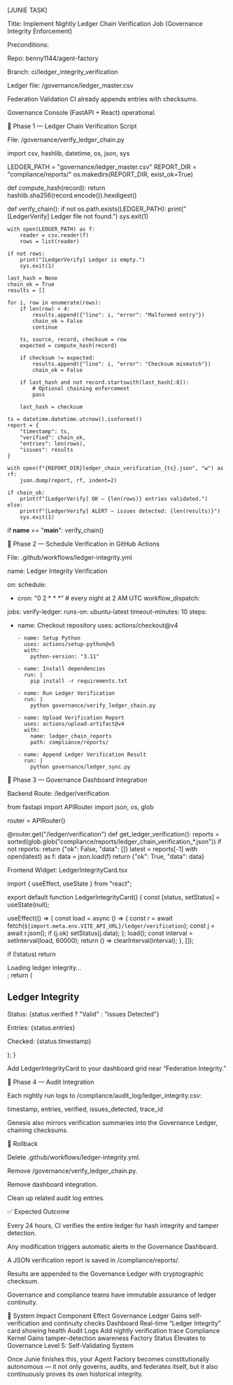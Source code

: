 [JUNIE TASK]

Title: Implement Nightly Ledger Chain Verification Job (Governance Integrity Enforcement)

Preconditions:

Repo: benny1144/agent-factory

Branch: ci/ledger_integrity_verification

Ledger file: /governance/ledger_master.csv

Federation Validation CI already appends entries with checksums.

Governance Console (FastAPI + React) operational.

🧩 Phase 1 — Ledger Chain Verification Script

File: /governance/verify_ledger_chain.py

import csv, hashlib, datetime, os, json, sys

LEDGER_PATH = "governance/ledger_master.csv"
REPORT_DIR = "compliance/reports/"
os.makedirs(REPORT_DIR, exist_ok=True)

def compute_hash(record):
return hashlib.sha256(record.encode()).hexdigest()

def verify_chain():
if not os.path.exists(LEDGER_PATH):
print("[LedgerVerify] Ledger file not found.")
sys.exit(1)

    with open(LEDGER_PATH) as f:
        reader = csv.reader(f)
        rows = list(reader)

    if not rows:
        print("[LedgerVerify] Ledger is empty.")
        sys.exit(1)

    last_hash = None
    chain_ok = True
    results = []

    for i, row in enumerate(rows):
        if len(row) < 4:
            results.append({"line": i, "error": "Malformed entry"})
            chain_ok = False
            continue

        ts, source, record, checksum = row
        expected = compute_hash(record)

        if checksum != expected:
            results.append({"line": i, "error": "Checksum mismatch"})
            chain_ok = False

        if last_hash and not record.startswith(last_hash[:8]):
            # Optional chaining enforcement
            pass

        last_hash = checksum

    ts = datetime.datetime.utcnow().isoformat()
    report = {
        "timestamp": ts,
        "verified": chain_ok,
        "entries": len(rows),
        "issues": results
    }

    with open(f"{REPORT_DIR}ledger_chain_verification_{ts}.json", "w") as rf:
        json.dump(report, rf, indent=2)

    if chain_ok:
        print(f"[LedgerVerify] OK — {len(rows)} entries validated.")
    else:
        print(f"[LedgerVerify] ALERT — issues detected: {len(results)}")
        sys.exit(1)

if __name__ == "__main__":
verify_chain()

🧩 Phase 2 — Schedule Verification in GitHub Actions

File: .github/workflows/ledger-integrity.yml

name: Ledger Integrity Verification

on:
schedule:
- cron: "0 2 * * *"  # every night at 2 AM UTC
workflow_dispatch:

jobs:
verify-ledger:
runs-on: ubuntu-latest
timeout-minutes: 10
steps:
- name: Checkout repository
uses: actions/checkout@v4

      - name: Setup Python
        uses: actions/setup-python@v5
        with:
          python-version: "3.11"

      - name: Install dependencies
        run: |
          pip install -r requirements.txt

      - name: Run Ledger Verification
        run: |
          python governance/verify_ledger_chain.py

      - name: Upload Verification Report
        uses: actions/upload-artifact@v4
        with:
          name: ledger_chain_reports
          path: compliance/reports/

      - name: Append Ledger Verification Result
        run: |
          python governance/ledger_sync.py

🧩 Phase 3 — Governance Dashboard Integration

Backend Route: /ledger/verification

from fastapi import APIRouter
import json, os, glob

router = APIRouter()

@router.get("/ledger/verification")
def get_ledger_verification():
reports = sorted(glob.glob("compliance/reports/ledger_chain_verification_*.json"))
if not reports:
return {"ok": False, "data": []}
latest = reports[-1]
with open(latest) as f:
data = json.load(f)
return {"ok": True, "data": data}


Frontend Widget: LedgerIntegrityCard.tsx

import { useEffect, useState } from "react";

export default function LedgerIntegrityCard() {
const [status, setStatus] = useState<any>(null);

useEffect(() => {
const load = async () => {
const r = await fetch(`${import.meta.env.VITE_API_URL}/ledger/verification`);
const j = await r.json();
if (j.ok) setStatus(j.data);
};
load();
const interval = setInterval(load, 60000);
return () => clearInterval(interval);
}, []);

if (!status) return <div>Loading ledger integrity...</div>;
return (
<div className="p-4 bg-gray-900 rounded-2xl shadow text-gray-200">
<h2 className="text-lg font-bold mb-2">Ledger Integrity</h2>
<p>Status: <span className={`font-semibold ${status.verified?"text-green-400":"text-red-400"}`}>
{status.verified ? "Valid" : "Issues Detected"}
</span></p>
<p>Entries: {status.entries}</p>
<p>Checked: {status.timestamp}</p>
</div>
);
}


Add LedgerIntegrityCard to your dashboard grid near “Federation Integrity.”

🧩 Phase 4 — Audit Integration

Each nightly run logs to /compliance/audit_log/ledger_integrity.csv:

timestamp, entries, verified, issues_detected, trace_id


Genesis also mirrors verification summaries into the Governance Ledger, chaining checksums.

🧾 Rollback

Delete .github/workflows/ledger-integrity.yml.

Remove /governance/verify_ledger_chain.py.

Remove dashboard integration.

Clean up related audit log entries.

✅ Expected Outcome

Every 24 hours, CI verifies the entire ledger for hash integrity and tamper detection.

Any modification triggers automatic alerts in the Governance Dashboard.

A JSON verification report is saved in /compliance/reports/.

Results are appended to the Governance Ledger with cryptographic checksum.

Governance and compliance teams have immutable assurance of ledger continuity.

🧭 System Impact
Component	Effect
Governance Ledger	Gains self-verification and continuity checks
Dashboard	Real-time “Ledger Integrity” card showing health
Audit Logs	Add nightly verification trace
Compliance Kernel	Gains tamper-detection awareness
Factory Status	Elevates to Governance Level 5: Self-Validating System

Once Junie finishes this, your Agent Factory becomes constitutionally autonomous — it not only governs, audits, and federates itself, but it also continuously proves its own historical integrity.
